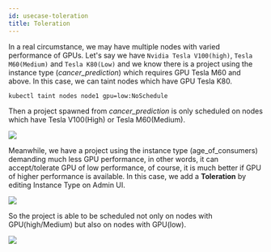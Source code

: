 ```yaml
---
id: usecase-toleration
title: Toleration
---
```


In a real circumstance, we may have multiple nodes with varied performance of GPUs. Let's say we have `Nvidia Tesla V100(high)`, `Tesla M60(Medium)` and `Tesla K80(Low)` and we know there is a project using the instance type (*cancer_prediction*) which requires GPU Tesla M60 and above. In this case, we can taint nodes which have GPU Tesla K80.

```
kubectl taint nodes node1 gpu=low:NoSchedule
```

Then a project spawned from *cancer_prediction* is only scheduled on nodes which have Tesla V100(High) or Tesla M60(Medium).

![](assets/toleration_case.png)

Meanwhile, we have a project using the instance type (age_of_consumers) demanding much less GPU performance, in other words, it can accept/tolerate GPU of low performance, of course, it is much better if GPU of higher performance is available. In this case, we add a **Toleration** by editing Instance Type on Admin UI.

![](assets/toleration_ex.png)

So the project is able to be scheduled not only on nodes with GPU(high/Medium) but also on nodes with GPU(low).

![](assets/toleration_case_with.png)

